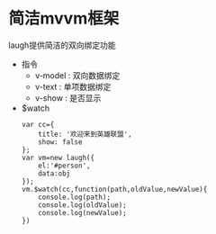 # 简洁mvvm框架 
laugh提供简洁的双向绑定功能
 - 指令
    - v-model : 双向数据绑定
    - v-text : 单项数据绑定
    - v-show : 是否显示
 - $watch
    ```
    var cc={
        title: '欢迎来到英雄联盟',
        show: false
    };
    var vm=new laugh({
        el:'#person',
        data:obj
    });
    vm.$watch(cc,function(path,oldValue,newValue){
        console.log(path);
        console.log(oldValue);
        console.log(newValue);
    })
    ```
